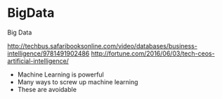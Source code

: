 # BigData
Big Data

http://techbus.safaribooksonline.com/video/databases/business-intelligence/9781491902486
http://fortune.com/2016/06/03/tech-ceos-artificial-intelligence/

- Machine Learning is powerful
- Many ways to screw up machine learning
- These are avoidable
